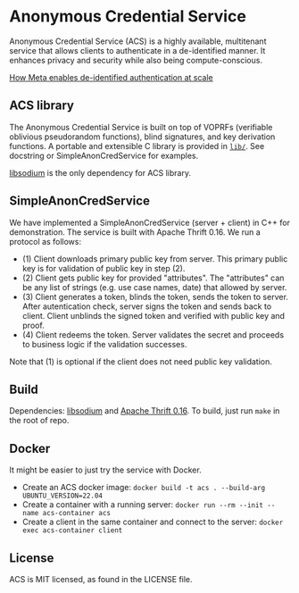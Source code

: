 # Anonymous Credential Service
Anonymous Credential Service (ACS) is a highly available, multitenant service that allows clients to authenticate in a de-identified manner. It enhances privacy and security while also being compute-conscious.

[How Meta enables de-identified authentication at scale](https://engineering.fb.com/2022/03/30/security/de-identified-authentication-at-scale)

## ACS library
The Anonymous Credential Service is built on top of VOPRFs (verifiable oblivious pseudorandom functions), blind signatures, and key derivation functions. A portable and extensible C library is provided in [`lib/`](lib/). See docstring or SimpleAnonCredService for examples.

[libsodium](https://doc.libsodium.org/) is the only dependency for ACS library.

## SimpleAnonCredService
We have implemented a SimpleAnonCredService (server + client) in C++ for demonstration. The service is built with Apache Thrift 0.16. We run a protocol as follows:
- (1) Client downloads primary public key from server. This primary public key is for validation of public key in step (2).
- (2) Client gets public key for provided "attributes". The "attributes" can be any list of strings (e.g. use case names, date) that allowed by server.
- (3) Client generates a token, blinds the token, sends the token to server. After autentication check, server signs the token and sends back to client. Client unblinds the signed token and verified with public key and proof.
- (4) Client redeems the token. Server validates the secret and proceeds to business logic if the validation successes.

Note that (1) is optional if the client does not need public key validation.

## Build
Dependencies: [libsodium](https://doc.libsodium.org/) and [Apache Thrift 0.16](https://thrift.apache.org/). To build, just run `make` in the root of repo.

## Docker
It might be easier to just try the service with Docker.

- Create an ACS docker image: `docker build -t acs . --build-arg UBUNTU_VERSION=22.04`
- Create a container with a running server: `docker run --rm --init --name acs-container acs`
- Create a client in the same container and connect to the server: `docker exec acs-container client`

## License
ACS is MIT licensed, as found in the LICENSE file.
